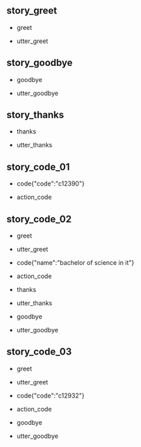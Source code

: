 ## story_greet
* greet
 - utter_greet
 
## story_goodbye
* goodbye
 - utter_goodbye

## story_thanks
* thanks
 - utter_thanks

## story_code_01
* code{"code":"c12390"}
 - action_code
 
## story_code_02
* greet
 - utter_greet
* code{"name":"bachelor of science in it"}
 - action_code
* thanks
 - utter_thanks
* goodbye
 - utter_goodbye 
 
## story_code_03
* greet
 - utter_greet
* code{"code":"c12932"}
 - action_code
* goodbye
 - utter_goodbye 